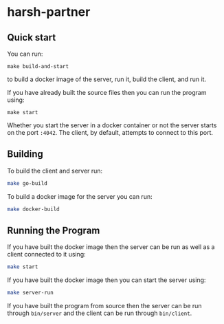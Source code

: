 # harsh-partner

## Quick start

You can run:
```
make build-and-start
```
to build a docker image of the server, run it, build the client, and run it.

If you have already built the source files then you can run the program using:
```
make start
```

Whether you start the server in a docker container or not the server starts on
the port `:4042`. The client, by default, attempts to connect to this port.

## Building

To build the client and server run:
```bash
make go-build
```

To build a docker image for the server you can run:
```bash
make docker-build
```

## Running the Program

If you have built the docker image then the server can be run as well as a
client connected to it using:
```bash
make start
```

If you have built the docker image then you can start the server using:
```bash
make server-run
```

If you have built the program from source then the server can be run through
`bin/server` and the client can be run through `bin/client`.

